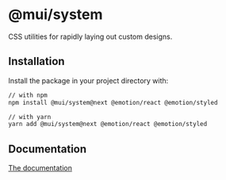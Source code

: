 # @mui/system

CSS utilities for rapidly laying out custom designs.

## Installation

Install the package in your project directory with:

<!-- #default-branch-switch -->

```sh
// with npm
npm install @mui/system@next @emotion/react @emotion/styled

// with yarn
yarn add @mui/system@next @emotion/react @emotion/styled
```

## Documentation

<!-- #default-branch-switch -->

[The documentation](https://next.material-ui.com/system/basics/)
